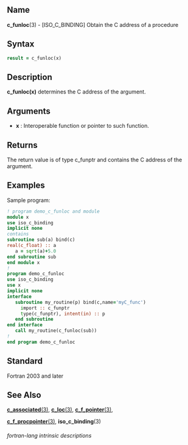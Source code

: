 ## __Name__

__c\_funloc__(3) - \[ISO\_C\_BINDING\] Obtain the C address of a procedure


## __Syntax__
```fortran
result = c_funloc(x)
```
## __Description__

__c\_funloc(x)__ determines the C address of the argument.

## __Arguments__

  - __x__
    : Interoperable function or pointer to such function.

## __Returns__

The return value is of type c\_funptr and contains the C address of the
argument.

## __Examples__

Sample program:

```fortran
! program demo_c_funloc and module
module x
use iso_c_binding
implicit none
contains
subroutine sub(a) bind(c)
real(c_float) :: a
   a = sqrt(a)+5.0
end subroutine sub
end module x
!
program demo_c_funloc
use iso_c_binding
use x
implicit none
interface
   subroutine my_routine(p) bind(c,name='myC_func')
     import :: c_funptr
     type(c_funptr), intent(in) :: p
   end subroutine
end interface
   call my_routine(c_funloc(sub))
!
end program demo_c_funloc
```

## __Standard__

Fortran 2003 and later

## __See Also__

[__c\_associated__(3)](C_ASSOCIATED),
[__c\_loc__(3)](C_LOC),
[__c\_f\_pointer__(3)](C_F_POINTER),

[__c\_f\_procpointer__(3)](C_F_PROCPOINTER),
__iso\_c\_binding__(3)

###### fortran-lang intrinsic descriptions
